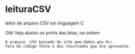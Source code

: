 # leituraCSV
leitor de arquivo CSV em linguagem C

Olá! Veja abaixo os prints das telas, na ordem:

    O arquivo .CSV baixado do site www.dados.gov.br;
    Tela do código fonte e dos resultados que ele apresenta.
